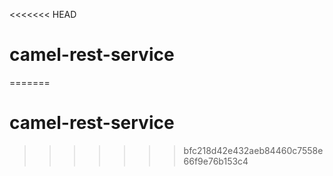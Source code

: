 <<<<<<< HEAD
# camel-rest-service
=======
# camel-rest-service
>>>>>>> bfc218d42e432aeb84460c7558e66f9e76b153c4
